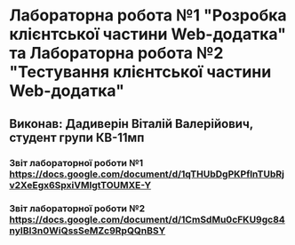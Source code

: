 # Лабораторна робота №1 "Розробка клієнтської частини Web-додатка" та Лабораторна робота №2 "Тестування клієнтської частини Web-додатка" 

## Виконав: Дадиверін Віталій Валерійович, студент групи КВ-11мп

### Звіт лабораторної роботи №1 https://docs.google.com/document/d/1qTHUbDgPKPflnTUbRjv2XeEgx6SpxiVMIgtTOUMXE-Y

### Звіт лабораторної роботи №2 https://docs.google.com/document/d/1CmSdMu0cFKU9gc84nyIBI3n0WiQssSeMZc9RpQQnBSY

